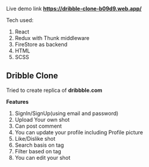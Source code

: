 Live demo link **https://dribble-clone-b09d9.web.app/**

Tech used:
1. React
2. Redux with Thunk middleware
3. FireStore as backend
4. HTML
5. SCSS

## Dribble Clone

Tried to create replica of **dribbble.com**

**Features**
1. SignIn/SignUp(using email and password)
2. Upload Your own shot
3. Can post comment
4. You can update your profile including Profile picture
5. Like/Dislike shot
6. Search basis on tag
6. Filter based on tag
7. You can edit your shot
